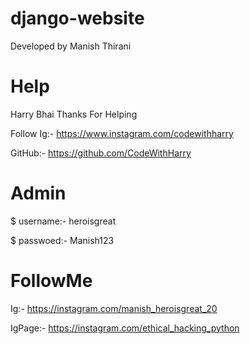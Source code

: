 # django-website
Developed by Manish Thirani 

# Help
Harry Bhai
Thanks For Helping

Follow Ig:- https://www.instagram.com/codewithharry

GitHub:- https://github.com/CodeWithHarry

# Admin
$ username:- heroisgreat

$ passwoed:- Manish123
# FollowMe
Ig:- https://instagram.com/manish_heroisgreat_20

IgPage:- https://instagram.com/ethical_hacking_python
